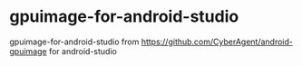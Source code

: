 # gpuimage-for-android-studio
gpuimage-for-android-studio from https://github.com/CyberAgent/android-gpuimage for android-studio 
